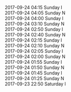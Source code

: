 2017-09-24 04:15 Sunday  I  
2017-09-24 04:05 Sunday  N  
2017-09-24 04:00 Sunday  I  
2017-09-24 03:10 Sunday  N  
2017-09-24 02:50 Sunday  I  
2017-09-24 02:40 Sunday  N  
2017-09-24 02:15 Sunday  I  
2017-09-24 02:10 Sunday  N  
2017-09-24 02:05 Sunday  I  
2017-09-24 02:00 Sunday  N  
2017-09-24 01:55 Sunday  I  
2017-09-24 01:50 Sunday  N  
2017-09-24 01:45 Sunday  I  
2017-09-24 01:25 Sunday  N  
2017-09-23 22:50 Saturday  I  
